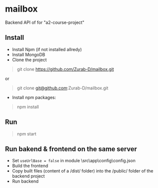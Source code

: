 # mailbox
Backend API of for "a2-course-project"


## Install
- Install Npm (if not installed allredy)
- Install MongoDB
- Clone the project

> git clone https://github.com/Zurab-D/mailbox.git

or

> git clone git@github.com:Zurab-D/mailbox.git

- Install npm packages:
> npm install


## Run
> npm start


## Run bakend & frontend on the same server
- Set `useUrlBase = false` in module \src\app\config\config.json
- Build the frontend
- Copy built files (content of a /dist/ folder) into the /public/ folder of the backend project
- Run backend
